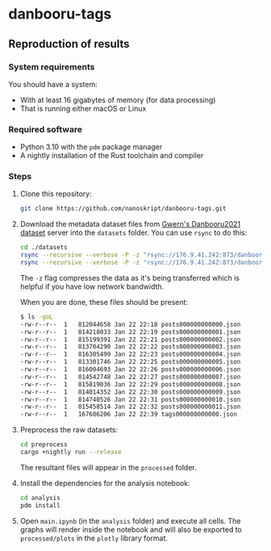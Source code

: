 # danbooru-tags

## Reproduction of results

### System requirements

You should have a system:

- With at least 16 gigabytes of memory (for data processing)
- That is running either macOS or Linux

### Required software

- Python 3.10 with the `pdm` package manager
- A nightly installation of the Rust toolchain and compiler

### Steps

1. Clone this repository:

   ```bash
   git clone https://github.com/nanoskript/danbooru-tags.git
   ```

2. Download the metadata dataset files from [Gwern's Danbooru2021 dataset](https://gwern.net/danbooru2021) server into
   the `datasets` folder. You can use `rsync` to do this:

   ```bash
   cd ./datasets
   rsync --recursive --verbose -P -z "rsync://176.9.41.242:873/danbooru2021/metadata/posts*" ./   
   rsync --recursive --verbose -P -z "rsync://176.9.41.242:873/danbooru2021/metadata/tags*" ./   
   ```

   The `-z` flag compresses the data as it's being transferred which is helpful if you have low network bandwidth.

   When you are done, these files should be present:

   ```bash
   $ ls -goL
   -rw-r--r--  1   812044658 Jan 22 22:18 posts000000000000.json
   -rw-r--r--  1   814218033 Jan 22 22:19 posts000000000001.json
   -rw-r--r--  1   815199391 Jan 22 22:21 posts000000000002.json
   -rw-r--r--  1   813704290 Jan 22 22:22 posts000000000003.json
   -rw-r--r--  1   816305499 Jan 22 22:23 posts000000000004.json
   -rw-r--r--  1   813301746 Jan 22 22:25 posts000000000005.json
   -rw-r--r--  1   816004693 Jan 22 22:26 posts000000000006.json
   -rw-r--r--  1   814542748 Jan 22 22:27 posts000000000007.json
   -rw-r--r--  1   815819036 Jan 22 22:29 posts000000000008.json
   -rw-r--r--  1   814014352 Jan 22 22:30 posts000000000009.json
   -rw-r--r--  1   814740526 Jan 22 22:31 posts000000000010.json
   -rw-r--r--  1   815458514 Jan 22 22:32 posts000000000011.json
   -rw-r--r--  1   167686206 Jan 22 22:39 tags000000000000.json
   ```

3. Preprocess the raw datasets:

   ```bash
   cd preprocess
   cargo +nightly run --release
   ```

   The resultant files will appear in the `processed` folder.

4. Install the dependencies for the analysis notebook:

   ```bash
   cd analysis
   pdm install
   ```

5. Open `main.ipynb` (in the `analysis` folder) and execute all cells. The graphs will render inside the notebook and
   will also be exported to `processed/plots` in the `plotly` library format.
